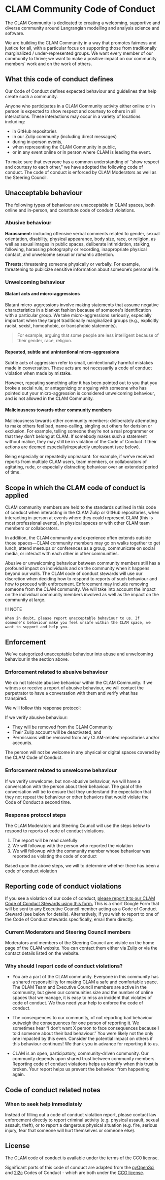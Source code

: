 # CLAM Community Code of Conduct

The CLAM Community is dedicated to creating a welcoming, supportive and diverse
community around Langrangian modelling and analysis science and software.

We are building the CLAM Community in a way that promotes fairness
and justice for all, with a particular focus on supporting those from
traditionally marginalized / under-represented groups. We want every member of
our community to thrive; we want to make a positive impact on our community
members' work and on the work of others.

## What this code of conduct defines

Our Code of Conduct defines expected behaviour
and guidelines that help create such a community.

Anyone who participates in a CLAM Community activity either online or in person is expected to show respect and courtesy to others in all interactions. These interactions may occur in a variety of locations including:

- in GitHub repositories
- in our Zulip community (including direct messages)
- during in-person events,
- when representing the CLAM Community in public,
- or in any event online or in person where CLAM is leading the event.

To make sure that everyone has a common understanding of “show respect and courtesy to each other,” we have adopted the following code of conduct. The code of conduct is enforced by CLAM Moderators as well as the Steering Council.

## Unacceptable behaviour

The following types of behaviour are unacceptable in CLAM spaces, both online and in-person, and constitute code of conduct violations.

### Abusive behaviour

**Harassment:** including offensive verbal comments related to gender, sexual orientation, disability, physical appearance, body size, race, or religion, as well as sexual images in public spaces, deliberate intimidation, stalking, following, harassing photography or recording, inappropriate physical contact, and unwelcome sexual or romantic attention.

**Threats:** threatening someone physically or verbally. For example, threatening to publicize sensitive information about someone’s personal life.

### Unwelcoming behaviour

#### Blatant acts and micro-aggressions

Blatant micro-aggressions involve making statements that assume
negative characteristics in a blanket fashion because of someone's identification
with a particular group. We take micro-aggressions seriously, especially
important when they target traditionally marginalized groups (e.g.,
explicitly racist, sexist, homophobic, or transphobic statements).

> For example, arguing that some people are less intelligent because
> of their gender, race, religion.

#### Repeated, subtle and unintentional micro-aggressions

Subtle acts of aggression refer to small, unintentionally harmful
mistakes made in conversation. These acts are not necessarily a code of conduct
violation when made by mistake.

However, repeating something after it has been pointed out to you that you
broke a social rule, or antagonizing or arguing with someone who has pointed
out your micro-aggression is considered unwelcoming behaviour, and is not
allowed in the CLAM Community.

#### Maliciousness towards other community members

Maliciousness towards other community members: deliberately attempting to
make others feel bad, name-calling, singling out others for derision or
exclusion. For example, telling someone they’re not a real programmer or that
they don’t belong at CLAM. If somebody makes such a statement without
malice, they may still be in violation of the Code of Conduct if their actions
are deemed especially/repeatedly unpleasant (see below).

Being especially or repeatedly unpleasant: for example, if we’ve received
reports from multiple CLAM users, team members, or collaborators of
agitating, rude, or especially distracting behaviour over an extended period of
time.

## Scope in which the CLAM code of conduct is applied

CLAM community members are held to the standards outlined in this
code of conduct when interacting in the CLAM Zulip or GitHub
repositories, when interacting in-person at events where they could
represent CLAM (this is most professional events), in physical spaces
or with other CLAM team members or collaborators.

In addition, the CLAM community and experience often extends outside
those spaces—CLAM community members may go on walks together to get
lunch, attend meetups or conferences as a group, communicate on social
media, or interact with each other in other communities.

Abusive or unwelcoming behaviour between community members still has a
profound impact on individuals and on the community when it happens beyond
our walls. The CLAM code of conduct stewards will
use our discretion when deciding how to respond to reports of such behaviour and how to proceed with enforcement. Enforcement may include removing someone from the CLAM community. We will take into account the
impact on the individual community members involved as well as the impact
on the community at large.

!!! NOTE

    When in doubt, please report unacceptable behaviour to us. If someone's behaviour make you feel unsafe within the CLAM space, we want to support and help you.

## Enforcement

We’ve categorized unacceptable behaviour into abuse and unwelcoming behaviour in the section above.

### Enforcement related to abusive behaviour

We do not tolerate abusive behaviour within the CLAM Community.
If we witness or receive a report of abusive behaviour, we will
contact the perpetrator to have a conversation with them and verify
what has transpired.

We will follow this response protocol:

If we verify abusive behaviour:

- They will be removed from the CLAM Community
    <!-- * If applicable, their employment with CLAM will be terminated. -->
- Their Zulip account will be deactivated, and
- Permissions will be removed from any CLAM-related repositories and/or accounts.

The person will not be welcome in any physical or digital spaces covered by the CLAM Code of Conduct.

### Enforcement related to unwelcome behaviour

If we verify unwelcome, but non-abusive behaviour, we will have a
conversation with the person about their behaviour. The goal of the conversation will be to ensure that they understand the expectation that they not repeat the behaviour or other behaviors that would violate the Code of Conduct a second time.

### Response protocol steps

The CLAM Moderators and Steering Council will use the steps
below to respond to reports of code of conduct violations.

1. The report will be read carefully
2. We will followup with the person who reported the violation
3. We will followup with the community member whose behaviour was reported as violating the code of conduct

Based upon the above steps, we will to determine whether there has been a code
of conduct violation

## Reporting code of conduct violations

If you see a violation of our code of conduct, [please report it to our
CLAM Code of Conduct Stewards using this form.](https://forms.gle/7MR7tCpDuprtStWP9)
This is a short Google Form that will be sent to any Executive Council member
acting as a Code of Conduct Steward (see below for details). Alternatively, if
you wish to report to one of the Code of Conduct stewards specifically, email
them directly.

### Current Moderators and Steering Council members

Moderators and members of the Steering Council are visible on the home page of the CLAM website. You can contact them either via Zulip or via the contact details listed on the website.

### Why should I report code of conduct violations?

- You are a part of the CLAM community. Everyone in this community has a shared responsibility for making CLAM a safe and comfortable space. The CLAM Team and Executive Council members are active in the community, but given our communities size and the number of online spaces that we manage, it is easy to miss an incident that violates of code of conduct. We thus need your help to enforce the code of conduct.

- The consequences to our community, of not reporting bad behaviour outweigh the consequences for one person of reporting it. We sometimes hear “I don’t want X person to face consequences because I told someone about their bad behaviour.” You were likely not the only one impacted by this even. Consider the potential impact on others if this behaviour continues! We thank you in advance for reporting it to us.

- CLAM is an open, participatory, community-driven community. Our community depends upon shared trust between community members. Reporting code of conduct violations helps us identify when this trust is broken. Your report helps us prevent the behaviour from happening again.

## Code of conduct related notes

### When to seek help immediately

Instead of filling out a code of conduct violation report, please contact law enforcement directly to report criminal activity (e.g. physical assault, sexual assault, theft), or to report a dangerous physical situation (e.g. fire, serious injury, fear that someone will hurt themselves or someone else).

## License

The CLAM code of conduct is available under the terms of the CC0 license.

Significant parts of this code of conduct are adapted from the [pyOpenSci](https://www.pyopensci.org/handbook/CODE_OF_CONDUCT.html) and [2i2c](https://team-compass.2i2c.org/en/latest/code-of-conduct/index.html) Codes of Conduct - which are both under the [CCO license](https://creativecommons.org/share-your-work/public-domain/cc0/).
